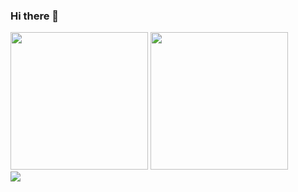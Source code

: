 ### Hi there 👋

<!--
**ChivarlyBlue/ChivarlyBlue** is a ✨ _special_ ✨ repository because its `README.md` (this file) appears on your GitHub profile.

Here are some ideas to get you started:

- 🔭 I’m currently working on ...
- 🌱 I’m currently learning ...
- 👯 I’m looking to collaborate on ...
- 🤔 I’m looking for help with ...
- 💬 Ask me about ...
- 📫 How to reach me: ...
- 😄 Pronouns: ...
- ⚡ Fun fact: ...
-->

<!-- Github数据展示 --> 
<div align="left">
  <img height="220px" src="https://github-readme-stats.vercel.app/api?username=ChivarlyBlue&show_icons=true&theme=prussian" />
  <img height="220px" src="https://github-readme-stats.vercel.app/api/top-langs/?username=ChivarlyBlue&theme=prussian" />
</div>
<div align=height="138px" "left">
    <img src="https://metrics.lecoq.io/ChivarlyBlue?template=classic&rss=1&rss.source=https%3A%2F%2Fchivarlyblue.com%2Ffeed%2F&rss.limit=3&config.timezone=Asia%2FShanghai">
</div>

